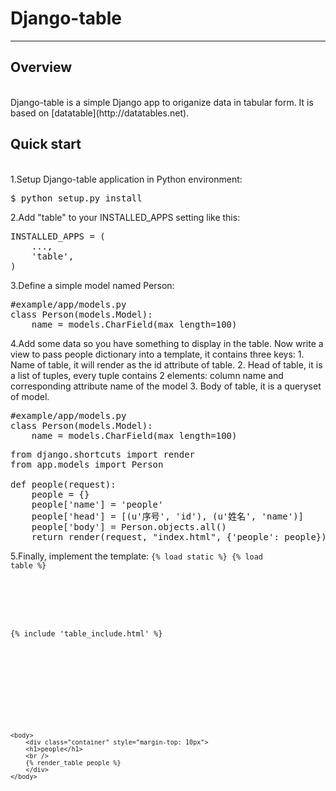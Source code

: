 # Django-table

_____________________________________________________________________

## Overview
<br>
Django-table is a simple Django app to origanize data in tabular form.
It is based on [datatable](http://datatables.net).

## Quick start
<br>
1.Setup Django-table application in Python environment:

<pre>$ python setup.py install</pre>

2.Add "table" to your INSTALLED_APPS setting like this:

<pre>INSTALLED_APPS = (
    ...,
    'table',
)</pre>

3.Define a simple model named Person:

<pre>#example/app/models.py
class Person(models.Model):
    name = models.CharField(max_length=100)</pre>

4.Add some data so you have something to display in the table.
Now write a view to pass people dictionary into a template,
it contains three keys:
    1. Name of table, it will render as the id attribute of table.
    2. Head of table, it is a list of tuples, every tuple contains 2 elements:
       column name and corresponding attribute name of the model
    3. Body of table, it is a queryset of model.
<pre>#example/app/models.py
class Person(models.Model):
    name = models.CharField(max_length=100)</pre>

<pre>from django.shortcuts import render
from app.models import Person

def people(request):
    people = {}
    people['name'] = 'people'
    people['head'] = [(u'序号', 'id'), (u'姓名', 'name')]
    people['body'] = Person.objects.all()
    return render(request, "index.html", {'people': people})</pre>

5.Finally, implement the template:
<code>{% load static %}
{% load table %}

<link href="{% static 'css/bootstrap.min.css' %}" rel="stylesheet" media="screen">
<script src="{% static 'js/jquery.min.js' %}"></script>
<script src="{% static 'js/bootstrap.min.js' %}"></script>

{% include 'table_include.html' %}

<!DOCTYPE html>
<html>
    <head>
        <meta http-equiv="content-type" content="text/html; charset=utf-8" />
	    <title>person</title>
    </head>

    <body>
        <div class="container" style="margin-top: 10px"> 
        <h1>people</h1>
        <br />
        {% render_table people %}
        </div>
    </body>
</html></code>
